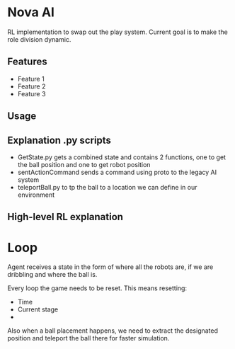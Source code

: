 # Nova AI 

RL implementation to swap out the play system. Current goal is to make the role division dynamic.

## Features

- Feature 1
- Feature 2
- Feature 3

## Usage


## Explanation .py scripts
- GetState.py gets a combined state and contains 2 functions, one to get the ball position and one to get robot position
- sentActionCommand sends a command using proto to the legacy AI system
- teleportBall.py to tp the ball to a location we can define in our environment


## High-level RL explanation

# Loop
Agent receives a state in the form of where all the robots are, if we are dribbling and where the ball is.


Every loop the game needs to be reset. This means resetting:
- Time
- Current stage
- 

Also when a ball placement happens, we need to extract the designated position and teleport the ball there for faster simulation.


